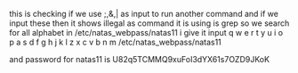 this is checking if we use ;,&,|  as input to run another command
and if we input these then it shows illegal
as command it is using is grep
so we search for all alphabet in /etc/natas_webpass/natas11
i give it input q w e r t y u i o p a s d f g h j k l z x c v b n m /etc/natas_webpass/natas11

and password for natas11 is U82q5TCMMQ9xuFoI3dYX61s7OZD9JKoK
